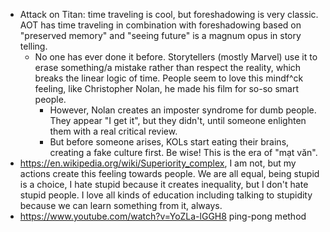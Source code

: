 - Attack on Titan: time traveling is cool, but foreshadowing is very classic. AOT has time traveling in combination with foreshadowing based on "preserved memory" and "seeing future" is a magnum opus in story telling.
	- No one has ever done it before. Storytellers (mostly Marvel) use it to erase something/a mistake rather than respect the reality, which breaks the linear logic of time. People seem to love this mindf^ck feeling, like Christopher Nolan, he made his film for so-so smart people.
		- However, Nolan creates an imposter syndrome for dumb people. They appear "I get it", but they didn't, until someone enlighten them with a real critical review.
		- But before someone arises, KOLs start eating their brains, creating a fake culture first. Be wise! This is the era of "mạt văn".
- https://en.wikipedia.org/wiki/Superiority_complex, I am not, but my actions create this feeling towards people. We are all equal, being stupid is a choice, I hate stupid because it creates inequality, but I don't hate stupid people. I love all kinds of education including talking to stupidity because we can learn something from it, always.
- https://www.youtube.com/watch?v=YoZLa-lGGH8 ping-pong method